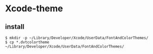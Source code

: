 # Xcode-theme
## install
```
$ mkdir -p ~/Library/Developer/Xcode/UserData/FontAndColorThemes/
$ cp *.dvtcolortheme ~/Library/Developer/Xcode/UserData/FontAndColorThemes/
```
